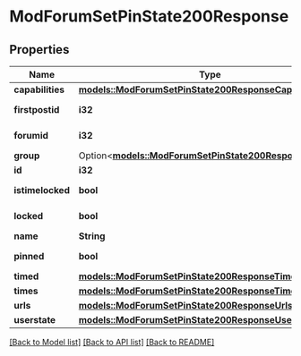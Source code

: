 # ModForumSetPinState200Response

## Properties

Name | Type | Description | Notes
------------ | ------------- | ------------- | -------------
**capabilities** | [**models::ModForumSetPinState200ResponseCapabilities**](mod_forum_set_pin_state_200_response_capabilities.md) |  | 
**firstpostid** | **i32** | firstpostid | [default to null]
**forumid** | **i32** | forumid | [default to null]
**group** | Option<[**models::ModForumSetPinState200ResponseGroup**](mod_forum_set_pin_state_200_response_group.md)> |  | [optional]
**id** | **i32** | id | 
**istimelocked** | **bool** | istimelocked | [default to null]
**locked** | **bool** | locked | [default to null]
**name** | **String** | name | 
**pinned** | **bool** | pinned | [default to null]
**timed** | [**models::ModForumSetPinState200ResponseTimed**](mod_forum_set_pin_state_200_response_timed.md) |  | 
**times** | [**models::ModForumSetPinState200ResponseTimes**](mod_forum_set_pin_state_200_response_times.md) |  | 
**urls** | [**models::ModForumSetPinState200ResponseUrls**](mod_forum_set_pin_state_200_response_urls.md) |  | 
**userstate** | [**models::ModForumSetPinState200ResponseUserstate**](mod_forum_set_pin_state_200_response_userstate.md) |  | 

[[Back to Model list]](../README.md#documentation-for-models) [[Back to API list]](../README.md#documentation-for-api-endpoints) [[Back to README]](../README.md)


